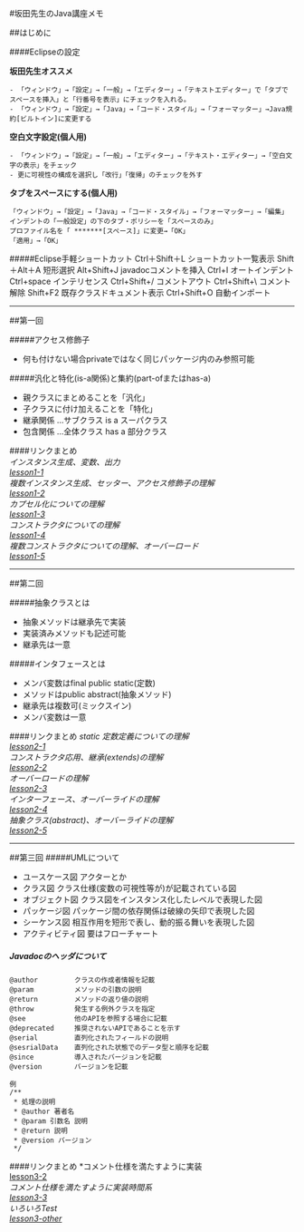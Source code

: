 #坂田先生のJava講座メモ

##はじめに

####Eclipseの設定

**坂田先生オススメ**
    
    - 「ウィンドウ」→「設定」→「一般」→「エディター」→「テキストエディター」で「タブでスペースを挿入」と「行番号を表示」にチェックを入れる。  
    - 「ウィンドウ」→「設定」→「Java」→「コード・スタイル」→「フォーマッター」→Java規約[ビルトイン]に変更する  

**空白文字設定(個人用)**  
    
    - 「ウィンドウ」→「設定」→「一般」→「エディター」→「テキスト・エディター」→「空白文字の表示」をチェック  
    - 更に可視性の構成を選択し「改行」「復帰」のチェックを外す  


**タブをスペースにする(個人用)**

    「ウィンドウ」→「設定」→「Java」→「コード・スタイル」→「フォーマッター」→「編集」  
    インデントの「一般設定」の下のタブ・ポリシーを「スペースのみ」  
    プロファイル名を「 *******[スペース]」に変更→「OK」 
    「適用」→「OK」  


#####Eclipse手軽ショートカット
     Ctrl＋Shift＋L     ショートカット一覧表示
     Shift＋Alt＋A      短形選択
     Alt+Shift+J       javadocコメントを挿入
     Ctrl+I            オートインデント
     Ctrl+space        インテリセンス
     Ctrl+Shift+/      コメントアウト
     Ctrl+Shift+\      コメント解除
     Shift+F2          既存クラスドキュメント表示
     Ctrl+Shift+O      自動インポート

----------

##第一回

#####アクセス修飾子
- 何も付けない場合privateではなく同じパッケージ内のみ参照可能　　

#####汎化と特化(is-a関係)と集約(part-ofまたはhas-a)
- 親クラスにまとめることを「汎化」  
- 子クラスに付け加えることを「特化」  
- 継承関係 …サブクラス is a スーパクラス  
- 包含関係 …全体クラス has a 部分クラス  


####リンクまとめ  
*インスタンス生成、変数、出力  
[lesson1-1](https://paiza.io/projects/yX3APB_IXbOc45C9mtJfig "lesson1-1")  
複数インスタンス生成、セッター、アクセス修飾子の理解  
[lesson1-2](https://paiza.io/projects/-doLOrTkXdLCKKKBlNsGHw "lesson1-2")  
カプセル化についての理解  
[lesson1-3](https://paiza.io/projects/DSgTcP9tuTx4bG7NV3ie8A "lesson1-3")   
コンストラクタについての理解  
[lesson1-4](https://paiza.io/projects/_PTfIhIdvpW6dPVZi_3HwQ "lesson1-4")  
複数コンストラクタについての理解、オーバーロード  
[lesson1-5](https://paiza.io/projects/LxmNBgRXXvSGsDX12IAPeQ "lesson1-5")*

----------

##第二回 

#####抽象クラスとは
- 抽象メソッドは継承先で実装  
- 実装済みメソッドも記述可能  
- 継承先は一意  

#####インタフェースとは
- メンバ変数はfinal public static(定数)  
- メソッドはpublic abstract(抽象メソッド)  
- 継承先は複数可(ミックスイン)  
- メンバ変数は一意  

####リンクまとめ
*static 定数定義についての理解  
[lesson2-1](https://paiza.io/projects/yBpzfJ4eP4Y1J4-_cm3bLg "lesson2-1")  
コンストラクタ応用、継承(extends)の理解  
[lesson2-2](https://paiza.io/projects/gpmDbL-o_0OLKP67rnzOwA "lesson2-2")  
オーバーロードの理解  
[lesson2-3](https://paiza.io/projects/rr8Zi9Rm0M89FfnkQp-Oiw "lesson2-3")  
インターフェース、オーバーライドの理解  
[lesson2-4](https://paiza.io/projects/VVOKlP4WURg7QqvN6YAU0Q "lesson2-4")  
抽象クラス(abstract)、オーバーライドの理解   
[lesson2-5](http://paiza.io/projects/6x-q8-ZRK7vojQP8tdnMdA "lesson2-5")*  

----------

##第三回
#####UMLについて
- ユースケース図 アクターとか
- クラス図 クラス仕様(変数の可視性等が)が記載されている図
- オブジェクト図 クラス図をインスタンス化したレベルで表現した図
- パッケージ図 パッケージ間の依存関係は破線の矢印で表現した図
- シーケンス図 相互作用を短形で表し、動的振る舞いを表現した図
- アクティビティ図 要はフローチャート

##### Javadocのヘッダについて  
    @author         クラスの作成者情報を記載
    @param          メソッドの引数の説明
    @return         メソッドの返り値の説明
    @throw          発生する例外クラスを指定
    @see            他のAPIを参照する場合に記載
    @deprecated     推奨されないAPIであることを示す
    @serial         直列化されたフィールドの説明
    @sesrialData    直列化された状態でのデータ型と順序を記載
    @since          導入されたバージョンを記載
    @version        バージョンを記載

    例
    /**
     * 処理の説明
     * @author 著者名
     * @param 引数名 説明
     * @return 説明
     * @version バージョン
     */

####リンクまとめ
*コメント仕様を満たすように実装   
[lesson3-2](http://paiza.io/projects/KFTrYCl0X2RmSntdMwOnMQ "lesson3-2")  
*コメント仕様を満たすように実装時間系   
[lesson3-3](https://paiza.io/projects/wDucvmMFLzwhsYAhEhBCBQ "lesson3-3")  
いろいろTest  
[lesson3-other](http://paiza.io/projects/j3M4MYH3jLfO0ZgRA-qeyA "lesson3-other")*  

